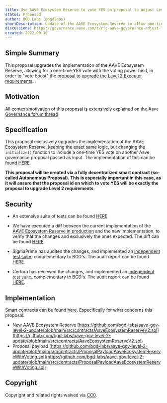 ```yaml
---
title: Use AAVE Ecosystem Reserve to vote YES on proposal to adjust Level 2 Governance requirements
status: Proposed
author: BGD Labs (@bgdlabs)
shortDescription: Update of the AAVE Ecosystem Reserve to allow one-time voting YES a proposal to adjust Level 2 Governance requirements
discussions: https://governance.aave.com/t/rfc-aave-governance-adjust-level-2-requirements-long-executor/8693
created: 2022-09-16
---
```


## Simple Summary

This proposal upgrades the implementation of the AAVE Ecosystem Reserve, allowing for a one-time YES vote with the voting power held, in order to "vote boost" the [proposal to upgrade the Level 2 Executor requirements](https://github.com/bgd-labs/aip/blob/feat/lvl2-proposals/content/aips/656A6D889F89-AIP-GOV-LVL2-EXECUTOR-PROPOSAL.md).


## Motivation
All context/motivation of this proposal is extensively explained on the [Aave Governance forum thread](https://governance.aave.com/t/rfc-aave-governance-adjust-level-2-requirements-long-executor/8693)


## Specification
This proposal exclusively upgrades the implementation of the AAVE Ecosystem Reserve, keeping the exact same logic, but changing the `initialize()` function to include a one-time YES vote on another Aave governance proposal passed as input. The implementation of this can be found [HERE](https://github.com/bgd-labs/aave-gov-level-2-update/blob/main/src/contracts/AaveEcosystemReserveV2.sol#L779).

**This proposal will be created via a fully decentralized smart contract (so-called Autonomous Proposal). This is especially important in this case, as it will assure that the proposal id on which to vote YES will be exactly the proposal to upgrade Level 2 requirements**


## Security

- An extensive suite of tests can be found [HERE](https://github.com/bgd-labs/aave-gov-level-2-update/tree/main/test)

- We have executed a diff between the current implementation of the [AAVE Ecosystem Reserve in production](https://etherscan.io/address/0x1aa435ed226014407fa6b889e9d06c02b1a12af3#code) and the new implementation, to verify that the changes and exclusively the ones expected. The diff can be found [HERE](https://github.com/bgd-labs/aave-gov-level-2-update/blob/main/diffs/AaveEcosystemReserveV2-diff.md).

- SigmaPrime has audited the changes, and implemented an [independent test suite](https://github.com/bgd-labs/aave-gov-level-2-update/tree/main/audits/sigmap/tests), complementary to BGD's. The audit report can be found [HERE](https://github.com/bgd-labs/aave-gov-level-2-update/blob/main/audits/sigmap/SigmaPrime.md).

- Certora has reviewed the changes, and implemented an [independent test suite](https://github.com/bgd-labs/aave-gov-level-2-update/blob/main/audits/certora/specs/executor.spec), complementary to BGD's. The audit report can be found [HERE](https://github.com/bgd-labs/aave-gov-level-2-update/blob/main/audits/certora/report/Security%20Review%20of%20Aave%20Governance%20V2%20Update.pdf).

## Implementation

Smart contracts can be found [here](https://github.com/bgd-labs/aave-gov-level-2-update/tree/main/src/contracts). Especifically for what concerns this proposal:

- New AAVE Ecosystem Reserve [https://github.com/bgd-labs/aave-gov-level-2-update/blob/main/src/contracts/AaveEcosystemReserveV2.sol](https://github.com/bgd-labs/aave-gov-level-2-update/blob/main/src/contracts/AaveEcosystemReserveV2.sol)
- Proposal payload [https://github.com/bgd-labs/aave-gov-level-2-update/blob/main/src/contracts/ProposalPayloadAaveEcosystemReserveWithVoting.sol](https://github.com/bgd-labs/aave-gov-level-2-update/blob/main/src/contracts/ProposalPayloadAaveEcosystemReserveWithVoting.sol)

## Copyright

Copyright and related rights waived via [CC0](https://creativecommons.org/publicdomain/zero/1.0/).
